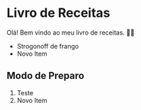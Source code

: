 # Livro de Receitas

Olá! Bem vindo ao meu livro de receitas. :man_technologist:

- Strogonoff de frango
- Novo Item

## Modo de Preparo

1. Teste
2. Novo Item





